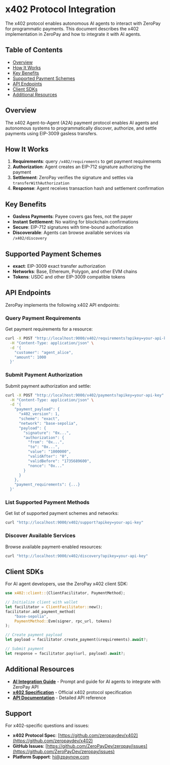 # x402 Protocol Integration

The x402 protocol enables autonomous AI agents to interact with ZeroPay for programmatic payments. This document describes the x402 implementation in ZeroPay and how to integrate it with AI agents.

## Table of Contents

- [Overview](#overview)
- [How It Works](#how-it-works)
- [Key Benefits](#key-benefits)
- [Supported Payment Schemes](#supported-payment-schemes)
- [API Endpoints](#api-endpoints)
- [Client SDKs](#client-sdks)
- [Additional Resources](#additional-resources)

## Overview

The x402 Agent-to-Agent (A2A) payment protocol enables AI agents and autonomous systems to programmatically discover, authorize, and settle payments using EIP-3009 gasless transfers.

## How It Works

1. **Requirements**: query `/x402/requirements` to get payment requirements
2. **Authorization**: Agent creates an EIP-712 signature authorizing the payment
3. **Settlement**: ZeroPay verifies the signature and settles via `transferWithAuthorization`
4. **Response**: Agent receives transaction hash and settlement confirmation

## Key Benefits

- **Gasless Payments**: Payee covers gas fees, not the payer
- **Instant Settlement**: No waiting for blockchain confirmations
- **Secure**: EIP-712 signatures with time-bound authorization
- **Discoverable**: Agents can browse available services via `/x402/discovery`

## Supported Payment Schemes

- **exact**: EIP-3009 exact transfer authorization
- **Networks**: Base, Ethereum, Polygon, and other EVM chains
- **Tokens**: USDC and other EIP-3009 compatible tokens

## API Endpoints

ZeroPay implements the following x402 API endpoints:

### Query Payment Requirements

Get payment requirements for a resource:

```bash
curl -X POST "http://localhost:9000/x402/requirements?apikey=your-api-key" \
  -H "Content-Type: application/json" \
  -d '{
    "customer": "agent_alice",
    "amount": 1000
  }'
```

### Submit Payment Authorization

Submit payment authorization and settle:

```bash
curl -X POST "http://localhost:9000/x402/payments?apikey=your-api-key" \
  -H "Content-Type: application/json" \
  -d '{
    "payment_payload": {
      "x402_version": 1,
      "scheme": "exact",
      "network": "base-sepolia",
      "payload": {
        "signature": "0x...",
        "authorization": {
          "from": "0x...",
          "to": "0x...",
          "value": "1000000",
          "validAfter": "0",
          "validBefore": "1735689600",
          "nonce": "0x..."
        }
      }
    },
    "payment_requirements": {...}
  }'
```

### List Supported Payment Methods

Get list of supported payment schemes and networks:

```bash
curl "http://localhost:9000/x402/support?apikey=your-api-key"
```

### Discover Available Services

Browse available payment-enabled resources:

```bash
curl "http://localhost:9000/x402/discovery?apikey=your-api-key"
```

## Client SDKs

For AI agent developers, use the ZeroPay x402 client SDK:

```rust
use x402::client::{ClientFacilitator, PaymentMethod};

// Initialize client with wallet
let facilitator = ClientFacilitator::new();
facilitator.add_payment_method(
    "base-sepolia",
    PaymentMethod::Evm(signer, rpc_url, tokens)
);

// Create payment payload
let payload = facilitator.create_payment(&requirements).await?;

// Submit payment
let response = facilitator.pay(&url, payload).await?;
```

## Additional Resources

- **[AI Integration Guide](./docs/AI_INTEGRATION_GUIDE.md)** - Prompt and guide for AI agents to integrate with ZeroPay API
- **[x402 Specification](https://github.com/zeropaydev/x402)** - Official x402 protocol specification
- **[API Documentation](./docs/API_DOCUMENTATION.md)** - Detailed API reference

## Support

For x402-specific questions and issues:
- **x402 Protocol Spec**: [https://github.com/zeropaydev/x402](https://github.com/zeropaydev/x402)
- **GitHub Issues**: [https://github.com/ZeroPayDev/zeropay/issues](https://github.com/ZeroPayDev/zeropay/issues)
- **Platform Support**: hi@zpaynow.com
